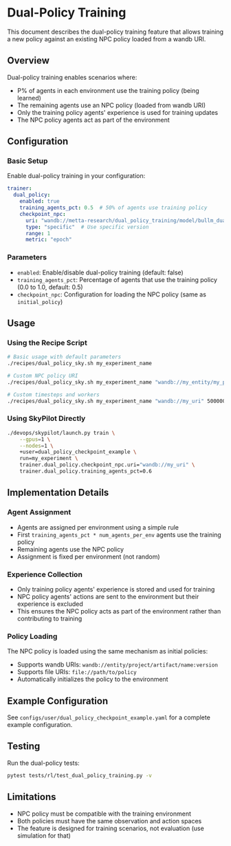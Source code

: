 # Dual-Policy Training

This document describes the dual-policy training feature that allows training a new policy against an existing NPC policy loaded from a wandb URI.

## Overview

Dual-policy training enables scenarios where:
- P% of agents in each environment use the training policy (being learned)
- The remaining agents use an NPC policy (loaded from wandb URI)
- Only the training policy agents' experience is used for training updates
- The NPC policy agents act as part of the environment

## Configuration

### Basic Setup

Enable dual-policy training in your configuration:

```yaml
trainer:
  dual_policy:
    enabled: true
    training_agents_pct: 0.5  # 50% of agents use training policy
    checkpoint_npc:
      uri: "wandb://metta-research/dual_policy_training/model/bullm_dual_policy_against_roomba_v9:v2"
      type: "specific"  # Use specific version
      range: 1
      metric: "epoch"
```

### Parameters

- `enabled`: Enable/disable dual-policy training (default: false)
- `training_agents_pct`: Percentage of agents that use the training policy (0.0 to 1.0, default: 0.5)
- `checkpoint_npc`: Configuration for loading the NPC policy (same as `initial_policy`)

## Usage

### Using the Recipe Script

```bash
# Basic usage with default parameters
./recipes/dual_policy_sky.sh my_experiment_name

# Custom NPC policy URI
./recipes/dual_policy_sky.sh my_experiment_name "wandb://my_entity/my_project/model/my_npc_policy:v1"

# Custom timesteps and workers
./recipes/dual_policy_sky.sh my_experiment_name "wandb://my_uri" 5000000000 8
```

### Using SkyPilot Directly

```bash
./devops/skypilot/launch.py train \
    --gpus=1 \
    --nodes=1 \
    +user=dual_policy_checkpoint_example \
    run=my_experiment \
    trainer.dual_policy.checkpoint_npc.uri="wandb://my_uri" \
    trainer.dual_policy.training_agents_pct=0.6
```

## Implementation Details

### Agent Assignment

- Agents are assigned per environment using a simple rule
- First `training_agents_pct * num_agents_per_env` agents use the training policy
- Remaining agents use the NPC policy
- Assignment is fixed per environment (not random)

### Experience Collection

- Only training policy agents' experience is stored and used for training
- NPC policy agents' actions are sent to the environment but their experience is excluded
- This ensures the NPC policy acts as part of the environment rather than contributing to training

### Policy Loading

The NPC policy is loaded using the same mechanism as initial policies:
- Supports wandb URIs: `wandb://entity/project/artifact/name:version`
- Supports file URIs: `file://path/to/policy`
- Automatically initializes the policy to the environment

## Example Configuration

See `configs/user/dual_policy_checkpoint_example.yaml` for a complete example configuration.

## Testing

Run the dual-policy tests:

```bash
pytest tests/rl/test_dual_policy_training.py -v
```

## Limitations

- NPC policy must be compatible with the training environment
- Both policies must have the same observation and action spaces
- The feature is designed for training scenarios, not evaluation (use simulation for that)
